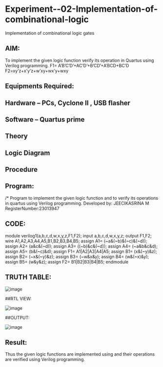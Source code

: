 # Experiment--02-Implementation-of-combinational-logic
Implementation of combinational logic gates
 
## AIM:
To implement the given logic function verify its operation in Quartus using Verilog programming.
 F1= A’B’C’D’+AC’D’+B’CD’+A’BCD+BC’D
F2=xy’z+x’y’z+w’xy+wx’y+wxy
 
 
 
## Equipments Required:
## Hardware – PCs, Cyclone II , USB flasher
## Software – Quartus prime


## Theory
 

## Logic Diagram
## Procedure
## Program:
/*
Program to implement the given logic function and to verify its operations in quartus using Verilog programming.
Developed by: JEECIKASRINA M 
RegisterNumber:23013947  


##  CODE:
module verilog1(a,b,c,d,w,x,y,z,F1,F2);
input a,b,c,d,w,x,y,z;
output F1,F2;
wire  A1,A2,A3,A4,A5,B1,B2,B3,B4,B5;
assign A1= (~a&(~b)&(~c)&(~d));
assign A2= (a&c&(~d));
assign A3= ((~b)&c&(~d));
assign A4= (~a&b&c&d);
assign A5= (b&(~c)&d);
assign F1= A1|A2|A3|A4|A5;
assign B1= (x&(~y)&z);
assign B2= (~x&(~y)&z);
assign B3= (~w&x&y);
assign B4= (w&(~x)&y);
assign B5= (w&y&z);
assign F2= B1|B2|B3|B4|B5;
endmodule


##  TRUTH TABLE:

![image](https://github.com/Jeecikasrina23013947/Experiment--02-Implementation-of-combinational-logic-/assets/148515300/b9975783-14f7-4f67-8c32-4a09e3b8c82f)


##RTL VIEW:

![image](https://github.com/Jeecikasrina23013947/Experiment--02-Implementation-of-combinational-logic-/assets/148515300/70cf4e8f-9c2e-435b-896d-5e92d7ea9a57)


##OUTPUT:

![image](https://github.com/Jeecikasrina23013947/Experiment--02-Implementation-of-combinational-logic-/assets/148515300/72a9eb7f-cb29-42b6-b3c0-4cc0d4f1563f)


## Result:
Thus the given logic functions are implemented using  and their operations are verified using Verilog programming.
